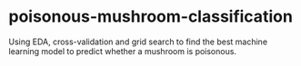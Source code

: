 # poisonous-mushroom-classification
Using EDA, cross-validation and grid search to find the best machine learning model to predict whether a mushroom is poisonous.
